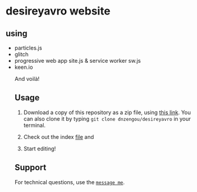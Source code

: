 # desireyavro website
## using
<ul>
<li>particles.js</li>
<li>glitch</li>
<li>progressive web app site.js & service worker sw.js</li>
<li>keen.io</li>

And voilà!

## Usage

1. Download a copy of this repository as a zip file, using [this link](https://github.com/dnzengou/desireyavro.git). You can also clone it by typing `git clone dnzengou/desireyavro` in your terminal.

2. Check out the index [file](index.html) and

3. Start editing! 

## Support

For technical questions, use the [`message me`](https://m.me/HeyImDesire).
